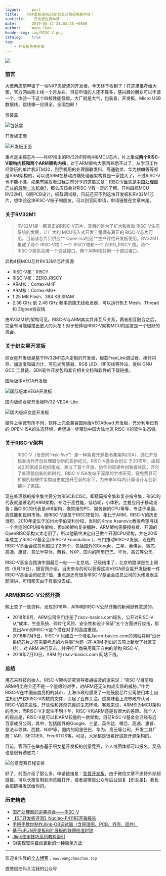 ```yaml
---
layout:     post
title:    NXP恩智浦VEGA织女星开发板免费申请！
subtitle:	 开发板免费申请
date:       2019-05-22 23:02:40 +0800
author:     Wang Chao
header-img: img/RISC-V.png
catalog:    true
tag:
    - 开发板免费申请
---
```


![](https://wcc-blog.oss-cn-beijing.aliyuncs.com/img/VegaLite/vega_free.jpg)

### 前言

大概两周前申请了一块NXP恩智浦的开发板，今天终于收到了！在这里推荐给大家，官方网站刚上线一个月左右，目前申请的人还不算多，感兴趣的朋友可以申请一个，体验一下这个四核性能怪兽。大厂就是大气，包装盒，开发板，Micro USB数据线，跳线帽一应俱全，全国包邮！

包装盒

![包装盒](https://wcc-blog.oss-cn-beijing.aliyuncs.com/img/VegaLite/%E5%A4%96%E5%8C%85%E8%A3%85.jpg)

开发板正面

![开发板正面](https://wcc-blog.oss-cn-beijing.aliyuncs.com/img/VegaLite/%E5%BC%80%E5%8F%91%E6%9D%BF%E6%AD%A3%E9%9D%A2.jpg)

重点是主控芯片——NXP推出的RV32M1异构4核MCU芯片，片上集成**两个RISC-V架构内核和两个ARM架构内核**，对于ARM架构大家再熟悉不过了，从学习工作经常玩的单片机STM32，到手机用的处理器联发科、高通骁龙、华为麒麟等等都是ARM架构的，可以说ARM在移动终端处理器架构算是一家独大了，不过RISC-V也不能小瞧，如果有朋友看过我之前分享的这篇文章：[RISC-V当真是中国处理器产业的最后一次机会?](https://mp.weixin.qq.com/s?__biz=MzUzNzk2NTMxMw==&mid=2247484055&idx=1&sn=149af2be86e491c7e0fbfb139834aa84&chksm=fadfa4f9cda82defc37ed5f51b5b5ef7d944296201e104e668cb6402e09a44a8250eb4eda10d&token=213358249&lang=zh_CN#rd)，那么应该会对RISC-V有一定的了解。异构四核MCU RV32M1，6层PCB设计，板载调试器，目前还买不到这块开发板和RV32M1芯片，想体验这块RISC-V板子的朋友，可以到官网申请，申请链接在文章末尾。

### 关于RV32M1

> RV32M1是一颗真正的RISC-V芯片，其目的是为了扩大和推动 RISC-V生态系统的发展，让广大的 MCU嵌入式开发工程师有真正的 RISC-V芯片可用。目前该芯片只供应** Open-isa社区**生产评估开发板使用。RV32M1 集成了两个 RISC-V核：一个 RI5CY核和一个 ZERO_RISCY 核。两个 RISC-V核供共用一个调试接口，两个ARM核共用一个调试接口。

异构4核MCU芯片RV32M1芯片资源

- RISC-V核：RI5CY
- RISC-V核：ZERO_RISCY
- ARM核：Cortex-M4F
- ARM核：Cortex-M0+
- 1.25 MB Flash、384 KB SRAM
-  2.36 GHz 到 2.48 GHz 频率范围无线收发器，可以运行BLE Mesh、Thread和 Zigbee协议栈

由RV32M1的架构可见，RISC-V与ARM其实并非互斥关系，两者相互融合之后，完全有可能碰撞出更大的火花！对于想体验RISC-V架构MCU的朋友是一个很好的机会。

### 关于织女星开发板

织女星开发板是基于RV32M1芯片定制的开发板，板载FreeLink调试器、串行闪存、加速度和磁力计、可见光传感器、RGB LED、RF天线等外设，提供 GNU GCC 工具链、SDK软件开发包和其它相关文档和软件的下载链接。

国际版本VEGA开发板

![国际版本VEGA开发板](https://isastaging.wpengine.com/wp-content/uploads/2018/11/board.png)

国内版织女星开发板RV32-VEGA-Lite

![国内版织女星开发板](http://open-isa.cn/wp-content/uploads/2019/04/yelloangle.png)

硬件上稍微有所不同，软件上完全兼容国际版VEGABoad 开发板，充分利用已有的 OPEN-ISA的生态环境，希望进一步带动中国大陆地区 RISC-V的软件生态链。

### 关于RISC-V架构

> RISC-V（发音同“risk-five”）是一种免费开源指令集架构(ISA)，通过开放标准协作开创处理器创新的崭新纪元。RISC-V基金会创立 于2015年，由超过235家成员组织组成，建立了首个开放、协作的软硬件创新者社区，开创了处理器创新的新时代。RISC-V ISA发端于深厚的学术研究，将免费且可扩展的软硬件架构自由度提升至新的水平，为未来50年的计算设计与创新铺平了道路。

现在处理器的指令集主要分为RISC和CISC，即精简指令集和复杂指令集，RISC的代表就是著名的ARM架构，专注于高性能，低功耗，小体积，主要应用于移动设备；而CISC的代表是x86架构，像常用的PC、服务器的CPU等等，专注于桌面，高性能和民用市场。而RISC-V是属于RISC阵营的，相比于ARM，RISC-V的历史很短，2010年诞生于加州大学伯克利分校，当时的Krste Asanovic教授希望寻找一个合适的CPU指令架构，但x86架构复杂臃肿、ARM架构需要授权费、开源的OpenRISC架构又太老旧了，所以他最终决定自己做个开源CPU架构，并在2015年成立了RISC-V基金会(RISC-V Foundation )，专门推动RISC-V发展，现在的RISC-V基金会成员也超过了235个，包括国外的Google、三星、英伟达、微芯、高通、惠普、意法半导体、西数、NXP，国内的阿里巴巴、华为、高云等公司。

RISC-V基金会路演中国最后一站——北京站，已经结束了，北京的路演是在上周四（5月16日），据官网介绍，当天参与的可以获得这块VEGA织女星开发板和一件RISC-V基金会的纪念T恤，重点是还有很多RISC-V基金会成员公司的大佬发表主题演讲，可惜那天由于有事没去成。

### ARM和RISC-V公然开撕

网上查了一些资料，发现2018年，ARM和RISC-V公然开撕的新闻挺有意思的。

- 2018年6月，ARM公司专门注册了riscv-basics.com域名，公开对RISC-V从“成本、生态系统、碎片化风险、安全性和设计保证”五个方面进行攻击，彰显出Arm对RISC-V这个潜在对手的高度重视。
- 2018年7月9日，RISC-V 也建立一个域名为arm-basics.com的网站并用“设计系统芯片之前需要考虑的六件事”为题（在 ARM 列出的五项上新增了社区支持），对 ARM 进行反击，并呼吁厂商采用真正自由的架构 RISC-V。
- 2018年7月10日，ARM 的 riscv-basics.com 网站下线。

### 总结

用芯来科技创始人、RISC-V架构研究领导者胡振波的话来说：“RISC-V目前和ARM相比完全还不是一个量级的对手，对ARM还无法构成实质的威胁。”作为RISC-V在中国首度亮相的城市，上海市政府颁发了一则鼓励芯片公司使用本土自主知识产权RISC-V内核的文件，引起了业界关注。这意味着上海市政府认可RISC-V的先进性、开放性和逐渐完善的生态环境。客观来说，ARM作为MCU架构的老大，而RISC-V才诞生不到十年，RISC-V和ARM还是有很大的差距。我个人的观点是，RISC-V是可以和ARM较量的一款架构，目前RISC-V基金会已经有近百家成员公司，其中，包括国外的Google、三星、英伟达、微芯、高通、惠普、意法半导体、西数、NXP等，国内的阿里巴巴、华为、高云等公司，开发工具厂商：IAR、SEGGER、FreeRTOS等。可见，大家都是很看好这款开源架构的。

目前，官网正在举办基于织女星开发板的创意竞赛，个人或团体都可以报名，奖品也是很有诱惑力：

![创意竞赛日程安排](https://wcc-blog.oss-cn-beijing.aliyuncs.com/img/ESBF_190420/%E5%88%9B%E6%84%8F%E5%A4%A7%E8%B5%9B.jpg)

好了，前面介绍了那么多，申请链接是：[免费开发板](https://open-isa.cn/%E5%85%8D%E8%B4%B9%E5%BC%80%E5%8F%91%E6%9D%BF/)，由于微信文章不支持外部超链接，可以长按复制到浏览器打开，或者是微信公众号后台回复【织女星】，我也会把链接发送给你的。

### 历史精选

- [国产处理器的逆袭机会——RISC-V](http://www.wangchaochao.top/2019/04/27/ESBF/)
- [【ST开发板评测】Nucleo-F411RE开箱报告](https://www.wangchaochao.top/2019/05/17/Nucleo-F411RE/)
- [手把手教你制作Jlink-OB调试器（含原理图、PCB、外壳、固件）](http://www.wangchaochao.top/2019/05/10/Open-JlinkOB/)
- [基于uFUN开发板和扩展板的联网校准时钟](http://www.wangchaochao.top/2019/04/08/uFun-Extend/)
- [Jlink使用技巧系列教程索引](http://www.wangchaochao.top/2019/01/17/Jlink-series/)
- [Qt实现软件自动更新的一种简单方法](http://www.wangchaochao.top/2019/03/31/Qt-Update/)

--------

欢迎关注我的[个人博客](http://www.wangchaochao.top)：`www.wangchaochao.top`

或微信扫码关注我的公众号



